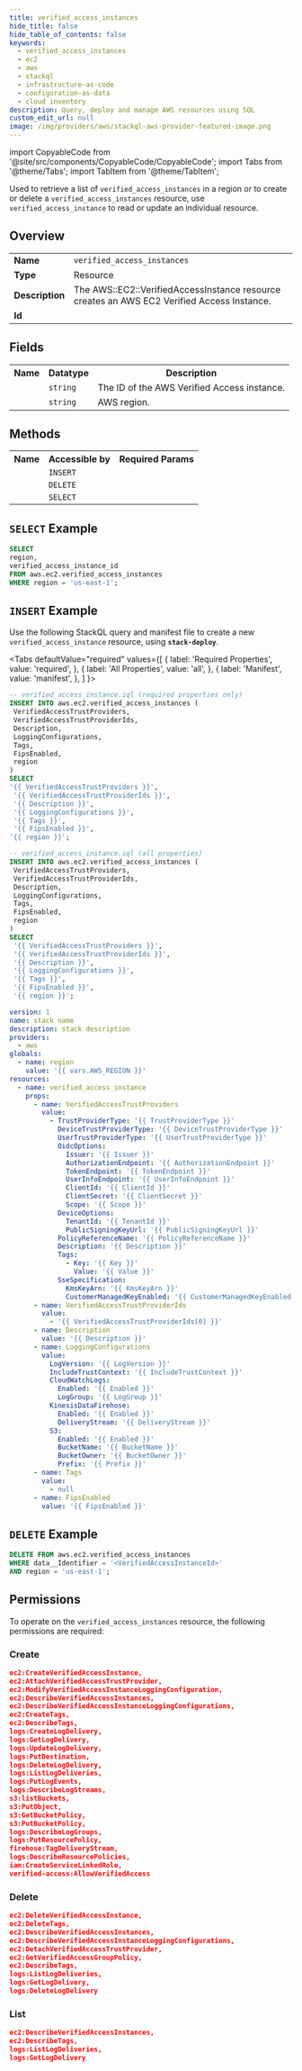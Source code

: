 ```yaml
---
title: verified_access_instances
hide_title: false
hide_table_of_contents: false
keywords:
  - verified_access_instances
  - ec2
  - aws
  - stackql
  - infrastructure-as-code
  - configuration-as-data
  - cloud inventory
description: Query, deploy and manage AWS resources using SQL
custom_edit_url: null
image: /img/providers/aws/stackql-aws-provider-featured-image.png
---
```


import CopyableCode from '@site/src/components/CopyableCode/CopyableCode';
import Tabs from '@theme/Tabs';
import TabItem from '@theme/TabItem';


Used to retrieve a list of <code>verified_access_instances</code> in a region or to create or delete a <code>verified_access_instances</code> resource, use <code>verified_access_instance</code> to read or update an individual resource.

## Overview
<table><tbody>
<tr><td><b>Name</b></td><td><code>verified_access_instances</code></td></tr>
<tr><td><b>Type</b></td><td>Resource</td></tr>
<tr><td><b>Description</b></td><td>The AWS::EC2::VerifiedAccessInstance resource creates an AWS EC2 Verified Access Instance.</td></tr>
<tr><td><b>Id</b></td><td><CopyableCode code="aws.ec2.verified_access_instances" /></td></tr>
</tbody></table>

## Fields
<table><tbody>
<tr><th>Name</th><th>Datatype</th><th>Description</th></tr>
<tr><td><CopyableCode code="verified_access_instance_id" /></td><td><code>string</code></td><td>The ID of the AWS Verified Access instance.</td></tr>
<tr><td><CopyableCode code="region" /></td><td><code>string</code></td><td>AWS region.</td></tr>

</tbody></table>

## Methods

<table><tbody>
  <tr>
    <th>Name</th>
    <th>Accessible by</th>
    <th>Required Params</th>
  </tr>
  <tr>
    <td><CopyableCode code="create_resource" /></td>
    <td><code>INSERT</code></td>
    <td><CopyableCode code="data__DesiredState, region" /></td>
  </tr>
  <tr>
    <td><CopyableCode code="delete_resource" /></td>
    <td><code>DELETE</code></td>
    <td><CopyableCode code="data__Identifier, region" /></td>
  </tr>
  <tr>
    <td><CopyableCode code="list_resource" /></td>
    <td><code>SELECT</code></td>
    <td><CopyableCode code="region" /></td>
  </tr>
</tbody></table>

## `SELECT` Example
```sql
SELECT
region,
verified_access_instance_id
FROM aws.ec2.verified_access_instances
WHERE region = 'us-east-1';
```

## `INSERT` Example

Use the following StackQL query and manifest file to create a new <code>verified_access_instance</code> resource, using <a ref="https://pypi.org/project/stack-deploy/" target="_blank"><code><b>stack-deploy</b></code></a>.

<Tabs
    defaultValue="required"
    values={[
      { label: 'Required Properties', value: 'required', },
      { label: 'All Properties', value: 'all', },
      { label: 'Manifest', value: 'manifest', },
    ]
}>
<TabItem value="required">

```sql
-- verified_access_instance.iql (required properties only)
INSERT INTO aws.ec2.verified_access_instances (
 VerifiedAccessTrustProviders,
 VerifiedAccessTrustProviderIds,
 Description,
 LoggingConfigurations,
 Tags,
 FipsEnabled,
 region
)
SELECT 
'{{ VerifiedAccessTrustProviders }}',
 '{{ VerifiedAccessTrustProviderIds }}',
 '{{ Description }}',
 '{{ LoggingConfigurations }}',
 '{{ Tags }}',
 '{{ FipsEnabled }}',
'{{ region }}';
```
</TabItem>
<TabItem value="all">

```sql
-- verified_access_instance.iql (all properties)
INSERT INTO aws.ec2.verified_access_instances (
 VerifiedAccessTrustProviders,
 VerifiedAccessTrustProviderIds,
 Description,
 LoggingConfigurations,
 Tags,
 FipsEnabled,
 region
)
SELECT 
 '{{ VerifiedAccessTrustProviders }}',
 '{{ VerifiedAccessTrustProviderIds }}',
 '{{ Description }}',
 '{{ LoggingConfigurations }}',
 '{{ Tags }}',
 '{{ FipsEnabled }}',
 '{{ region }}';
```
</TabItem>
<TabItem value="manifest">

```yaml
version: 1
name: stack name
description: stack description
providers:
  - aws
globals:
  - name: region
    value: '{{ vars.AWS_REGION }}'
resources:
  - name: verified_access_instance
    props:
      - name: VerifiedAccessTrustProviders
        value:
          - TrustProviderType: '{{ TrustProviderType }}'
            DeviceTrustProviderType: '{{ DeviceTrustProviderType }}'
            UserTrustProviderType: '{{ UserTrustProviderType }}'
            OidcOptions:
              Issuer: '{{ Issuer }}'
              AuthorizationEndpoint: '{{ AuthorizationEndpoint }}'
              TokenEndpoint: '{{ TokenEndpoint }}'
              UserInfoEndpoint: '{{ UserInfoEndpoint }}'
              ClientId: '{{ ClientId }}'
              ClientSecret: '{{ ClientSecret }}'
              Scope: '{{ Scope }}'
            DeviceOptions:
              TenantId: '{{ TenantId }}'
              PublicSigningKeyUrl: '{{ PublicSigningKeyUrl }}'
            PolicyReferenceName: '{{ PolicyReferenceName }}'
            Description: '{{ Description }}'
            Tags:
              - Key: '{{ Key }}'
                Value: '{{ Value }}'
            SseSpecification:
              KmsKeyArn: '{{ KmsKeyArn }}'
              CustomerManagedKeyEnabled: '{{ CustomerManagedKeyEnabled }}'
      - name: VerifiedAccessTrustProviderIds
        value:
          - '{{ VerifiedAccessTrustProviderIds[0] }}'
      - name: Description
        value: '{{ Description }}'
      - name: LoggingConfigurations
        value:
          LogVersion: '{{ LogVersion }}'
          IncludeTrustContext: '{{ IncludeTrustContext }}'
          CloudWatchLogs:
            Enabled: '{{ Enabled }}'
            LogGroup: '{{ LogGroup }}'
          KinesisDataFirehose:
            Enabled: '{{ Enabled }}'
            DeliveryStream: '{{ DeliveryStream }}'
          S3:
            Enabled: '{{ Enabled }}'
            BucketName: '{{ BucketName }}'
            BucketOwner: '{{ BucketOwner }}'
            Prefix: '{{ Prefix }}'
      - name: Tags
        value:
          - null
      - name: FipsEnabled
        value: '{{ FipsEnabled }}'

```
</TabItem>
</Tabs>

## `DELETE` Example

```sql
DELETE FROM aws.ec2.verified_access_instances
WHERE data__Identifier = '<VerifiedAccessInstanceId>'
AND region = 'us-east-1';
```

## Permissions

To operate on the <code>verified_access_instances</code> resource, the following permissions are required:

### Create
```json
ec2:CreateVerifiedAccessInstance,
ec2:AttachVerifiedAccessTrustProvider,
ec2:ModifyVerifiedAccessInstanceLoggingConfiguration,
ec2:DescribeVerifiedAccessInstances,
ec2:DescribeVerifiedAccessInstanceLoggingConfigurations,
ec2:CreateTags,
ec2:DescribeTags,
logs:CreateLogDelivery,
logs:GetLogDelivery,
logs:UpdateLogDelivery,
logs:PutDestination,
logs:DeleteLogDelivery,
logs:ListLogDeliveries,
logs:PutLogEvents,
logs:DescribeLogStreams,
s3:listBuckets,
s3:PutObject,
s3:GetBucketPolicy,
s3:PutBucketPolicy,
logs:DescribeLogGroups,
logs:PutResourcePolicy,
firehose:TagDeliveryStream,
logs:DescribeResourcePolicies,
iam:CreateServiceLinkedRole,
verified-access:AllowVerifiedAccess
```

### Delete
```json
ec2:DeleteVerifiedAccessInstance,
ec2:DeleteTags,
ec2:DescribeVerifiedAccessInstances,
ec2:DescribeVerifiedAccessInstanceLoggingConfigurations,
ec2:DetachVerifiedAccessTrustProvider,
ec2:GetVerifiedAccessGroupPolicy,
ec2:DescribeTags,
logs:ListLogDeliveries,
logs:GetLogDelivery,
logs:DeleteLogDelivery
```

### List
```json
ec2:DescribeVerifiedAccessInstances,
ec2:DescribeTags,
logs:ListLogDeliveries,
logs:GetLogDelivery
```

